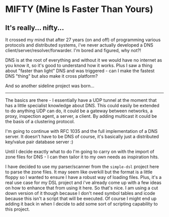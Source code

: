 # MIFTY (Mine Is Faster Than Yours)
## It's really... nifty...

It crossed my mind that after 27 years (on and off) of programming various protocols and distributed systems, i've never actually developed a DNS client/server/resolver/forwarder. I'm bored and figured, why not?!

DNS is at the root of everything and without it we would have no internet as you know it, so it's good to understand how it works. Plus I saw a thing about "faster than light" DNS and was triggered - can I make the fastest DNS "thing" but also make it cross platform?

And so another sideline project was born...

---

The basics are there - I essentially have a UDP tunnel at the moment that has a little specialist knowledge about DNS. This could easily be extended to do anything UDP can do, it could be a gateway between networks, a proxy, inspection agent, a server, a client. By adding multicast it could be the basis of a clustering protocol.

I'm going to continue with RFC 1035 and the full implementation of a DNS server. It doesn't have to be DNS of course, it's basically just a distributed key/value pair database server :)

Until I decide exactly what to do I'm going to carry on with the import of zone files for DNS - I can then tailor it to my own needs as inspiration hits.

I have decided to use my parser/scanner from the `simple-dsl` project here to parse the zone files. It may seem like overkill but the format is a little floppy so I wanted to ensure I have a robust way of loading files. Plus, it's a real use case for my DSL project and i've already come up with a few ideas on how to enhance that from using it here. So that's nice. I am using a cut down version of it though because I don't need symbol tables and icode because this isn't a script that will be executed. Of course I might end up adding it back in when I decide to add some sort of scripting capability to this project.
